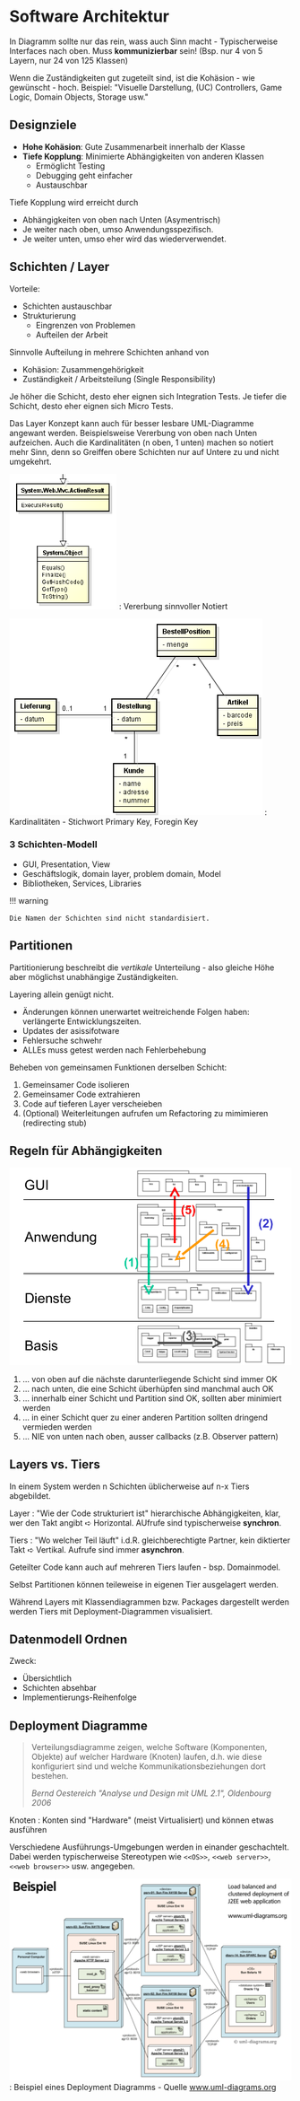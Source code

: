 # Software Architektur
In Diagramm sollte nur das rein, wass auch Sinn macht - Typischerweise Interfaces nach oben. Muss **kommunizierbar** sein! (Bsp. nur 4 von 5 Layern, nur 24 von 125 Klassen)

Wenn die Zuständigkeiten gut zugeteilt sind, ist die Kohäsion - wie gewünscht - hoch. Beispiel: "Visuelle Darstellung, (UC) Controllers, Game Logic, Domain Objects, Storage usw."

## Designziele

* **Hohe Kohäsion**: Gute Zusammenarbeit innerhalb der Klasse
* **Tiefe Kopplung**: Minimierte Abhängigkeiten von anderen Klassen
    * Ermöglicht Testing
    * Debugging geht einfacher
    * Austauschbar

Tiefe Kopplung wird erreicht durch

* Abhängigkeiten von oben nach Unten (Asymentrisch)
* Je weiter nach oben, umso Anwendungsspezifisch.
* Je weiter unten, umso eher wird das wiederverwendet.


## Schichten / Layer

Vorteile:

* Schichten austauschbar
* Strukturierung
    * Eingrenzen von Problemen
    * Aufteilen der Arbeit

Sinnvolle Aufteilung in mehrere Schichten anhand von

* Kohäsion: Zusammengehörigkeit
* Zuständigkeit / Arbeitsteilung (Single Responsibility)

Je höher die Schicht, desto eher eignen sich Integration Tests. Je tiefer die Schicht, desto eher eignen sich Micro Tests.

Das Layer Konzept kann auch für besser lesbare UML-Diagramme angewant werden. Beispielsweise Vererbung von oben nach Unten aufzeichen. Auch die Kardinalitäten (n oben, 1 unten) machen so notiert mehr Sinn, denn so Greiffen obere Schichten nur auf Untere zu und nicht umgekehrt.

![](images/uml-inheritance.png)
: Vererbung sinnvoller Notiert

![](images/uml-cardinality.png)
: Kardinalitäten - Stichwort Primary Key, Foregin Key


### 3 Schichten-Modell

* GUI, Presentation, View
* Geschäftslogik, domain layer, problem domain, Model
* Bibliotheken, Services, Libraries

!!! warning

    Die Namen der Schichten sind nicht standardisiert.


## Partitionen
Partitionierung beschreibt die _vertikale_ Unterteilung -  also gleiche Höhe aber möglichst unabhängige Zuständigkeiten.

Layering allein genügt nicht.

* Änderungen können unerwartet weitreichende Folgen haben: verlängerte Entwicklungszeiten.
* Updates der asissifotware
* Fehlersuche schwehr
* ALLEs muss getest werden nach Fehlerbehebung

Beheben von gemeinsamen Funktionen derselben Schicht:

1. Gemeinsamer Code isolieren
2. Gemeinsamer Code extrahieren
3. Code auf tieferen Layer verscheieben
4. (Optional) Weiterleitungen aufrufen um Refactoring zu mimimieren (redirecting stub)


## Regeln für Abhängigkeiten

![](images/rules_for_dependencies.png)


1. ... von oben auf die nächste darunterliegende Schicht sind immer OK
2. ... nach unten, die eine Schicht überhüpfen sind manchmal auch OK
3. ... innerhalb einer Schicht und Partition sind OK, sollten aber minimiert werden
4. ... in einer Schicht quer zu einer anderen Partition sollten dringend vermieden werden
5. ... NIE von unten nach oben, ausser callbacks (z.B. Observer pattern)

## Layers vs. Tiers

In einem System werden n Schichten üblicherweise auf n-x Tiers abgebildet.

Layer
: "Wie der Code strukturiert ist" hierarchische Abhängigkeiten, klar, wer den Takt angibt  ➪ Horizontal. AUfrufe sind typischerweise **synchron**.

Tiers
: "Wo welcher Teil läuft" i.d.R. gleichberechtigte Partner, kein diktierter Takt ➪ Vertikal. Aufrufe sind immer **asynchron**.

Geteilter Code kann auch auf mehreren Tiers laufen - bsp. Domainmodel.

Selbst Partitionen können teileweise in eigenen Tier ausgelagert werden.

Während Layers mit Klassendiagrammen bzw. Packages dargestellt werden werden Tiers mit Deployment-Diagrammen visualisiert.

## Datenmodell Ordnen

Zweck:

* Übersichtlich
* Schichten absehbar
* Implementierungs-Reihenfolge


## Deployment Diagramme

>Verteilungsdiagramme zeigen, welche Software (Komponenten, Objekte) auf welcher Hardware (Knoten) laufen, d.h. wie diese konfiguriert sind und welche Kommunikationsbeziehungen dort bestehen.
>
><cite>Bernd Oestereich "Analyse und Design mit UML 2.1", Oldenbourg 2006</cite>

Knoten
: Konten sind "Hardware" (meist Virtualisiert) und können etwas ausführen

Verschiedene Ausführungs-Umgebungen werden in einander geschachtelt. Dabei werden typischerweise Stereotypen wie `<<OS>>`, `<<web server>>`, `<<web browser>>` usw. angegeben.

![](images/deployment_dgrm.png)
: Beispiel eines Deployment Diagramms - Quelle www.uml-diagrams.org
